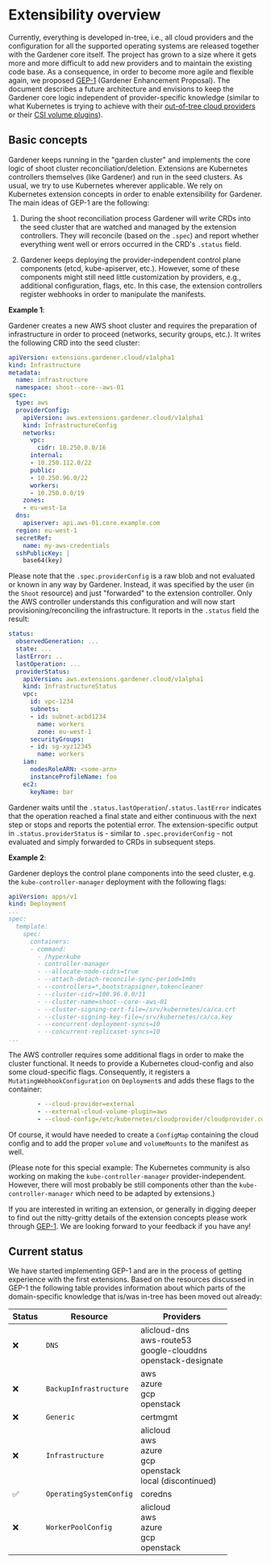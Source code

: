 # Extensibility overview

Currently, everything is developed in-tree, i.e., all cloud providers and the configuration for all the supported operating systems are released together with the Gardener core itself.
The project has grown to a size where it gets more and more difficult to add new providers and to maintain the existing code base.
As a consequence, in order to become more agile and flexible again, we proposed [GEP-1](../proposals/01-extensibility.md) (Gardener Enhancement Proposal).
The document describes a future architecture and envisions to keep the Gardener core logic independent of provider-specific knowledge (similar to what Kubernetes is trying to achieve with their [out-of-tree cloud providers](https://github.com/kubernetes/enhancements/issues/88) or their [CSI volume plugins](https://github.com/kubernetes/community/pull/1258)).

## Basic concepts

Gardener keeps running in the "garden cluster" and implements the core logic of shoot cluster reconciliation/deletion.
Extensions are Kubernetes controllers themselves (like Gardener) and run in the seed clusters.
As usual, we try to use Kubernetes wherever applicable.
We rely on Kubernetes extension concepts in order to enable extensibility for Gardener.
The main ideas of GEP-1 are the following:

1. During the shoot reconciliation process Gardener will write CRDs into the seed cluster that are watched and managed by the extension controllers. They will reconcile (based on the `.spec`) and report whether everything went well or errors occurred in the CRD's `.status` field.

1. Gardener keeps deploying the provider-independent control plane components (etcd, kube-apiserver, etc.). However, some of these components might still need little customization by providers, e.g., additional configuration, flags, etc. In this case, the extension controllers register webhooks in order to manipulate the manifests.

**Example 1**:

Gardener creates a new AWS shoot cluster and requires the preparation of infrastructure in order to proceed (networks, security groups, etc.).
It writes the following CRD into the seed cluster:

```yaml
apiVersion: extensions.gardener.cloud/v1alpha1
kind: Infrastructure
metadata:
  name: infrastructure
  namespace: shoot--core--aws-01
spec:
  type: aws
  providerConfig:
    apiVersion: aws.extensions.gardener.cloud/v1alpha1
    kind: InfrastructureConfig
    networks:
      vpc:
        cidr: 10.250.0.0/16
      internal:
      - 10.250.112.0/22
      public:
      - 10.250.96.0/22
      workers:
      - 10.250.0.0/19
    zones:
    - eu-west-1a
  dns:
    apiserver: api.aws-01.core.example.com
  region: eu-west-1
  secretRef:
    name: my-aws-credentials
  sshPublicKey: |
    base64(key)
```

Please note that the `.spec.providerConfig` is a raw blob and not evaluated or known in any way by Gardener.
Instead, it was specified by the user (in the `Shoot` resource) and just "forwarded" to the extension controller.
Only the AWS controller understands this configuration and will now start provisioning/reconciling the infrastructure.
It reports in the `.status` field the result:

```yaml
status:
  observedGeneration: ...
  state: ...
  lastError: ..
  lastOperation: ...
  providerStatus:
    apiVersion: aws.extensions.gardener.cloud/v1alpha1
    kind: InfrastructureStatus
    vpc:
      id: vpc-1234
      subnets:
      - id: subnet-acbd1234
        name: workers
        zone: eu-west-1
      securityGroups:
      - id: sg-xyz12345
        name: workers
    iam:
      nodesRoleARN: <some-arn>
      instanceProfileName: foo
    ec2:
      keyName: bar
```

Gardener waits until the `.status.lastOperation`/`.status.lastError` indicates that the operation reached a final state and either continuous with the next step or stops and reports the potential error.
The extension-specific output in `.status.providerStatus` is - similar to `.spec.providerConfig` - not evaluated and simply forwarded to CRDs in subsequent steps.

**Example 2**:

Gardener deploys the control plane components into the seed cluster, e.g. the `kube-controller-manager` deployment with the following flags:

```yaml
apiVersion: apps/v1
kind: Deployment
...
spec:
  template:
    spec:
      containers:
      - command:
        - /hyperkube
        - controller-manager
        - --allocate-node-cidrs=true
        - --attach-detach-reconcile-sync-period=1m0s
        - --controllers=*,bootstrapsigner,tokencleaner
        - --cluster-cidr=100.96.0.0/11
        - --cluster-name=shoot--core--aws-01
        - --cluster-signing-cert-file=/srv/kubernetes/ca/ca.crt
        - --cluster-signing-key-file=/srv/kubernetes/ca/ca.key
        - --concurrent-deployment-syncs=10
        - --concurrent-replicaset-syncs=10
...
```

The AWS controller requires some additional flags in order to make the cluster functional.
It needs to provide a Kubernetes cloud-config and also some cloud-specific flags.
Consequently, it registers a `MutatingWebhookConfiguration` on `Deployment`s and adds these flags to the container:

```yaml
        - --cloud-provider=external
        - --external-cloud-volume-plugin=aws
        - --cloud-config=/etc/kubernetes/cloudprovider/cloudprovider.conf
```

Of course, it would have needed to create a `ConfigMap` containing the cloud config and to add the proper `volume` and `volumeMounts` to the manifest as well.

(Please note for this special example: The Kubernetes community is also working on making the `kube-controller-manager` provider-independent.
However, there will most probably be still components other than the `kube-controller-manager` which need to be adapted by extensions.)

If you are interested in writing an extension, or generally in digging deeper to find out the nitty-gritty details of the extension concepts please work through [GEP-1](../proposals/01-extensibility.md).
We are looking forward to your feedback if you have any!

## Current status

We have started implementing GEP-1 and are in the process of getting experience with the first extensions.
Based on the resources discussed in GEP-1 the following table provides information about which parts of the domain-specific knowledge that is/was in-tree has been moved out already:

| Status             | Resource                | Providers                                                               |
|--------------------|-------------------------|-------------------------------------------------------------------------|
| :x:                | `DNS`                   |  alicloud-dns<br>aws-route53<br>google-clouddns<br> openstack-designate |
| :x:                | `BackupInfrastructure`  | aws<br>azure<br>gcp<br>openstack                                        |
| :x:                | `Generic`               | certmgmt                                                                |
| :x:                | `Infrastructure`        | alicloud<br>aws<br>azure<br>gcp<br>openstack<br>local (discontinued)    |
| :white_check_mark: | `OperatingSystemConfig` | coredns                                                                 |
| :x:                | `WorkerPoolConfig`      | alicloud<br>aws<br>azure<br>gcp<br>openstack                            |
